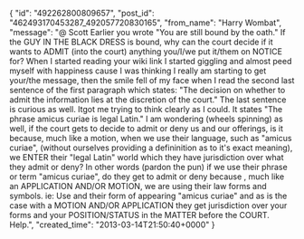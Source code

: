  {
   "id": "492262800809657",
   "post_id": "462493170453287_492057720830165",
   "from_name": "Harry Wombat",
   "message": "@ Scott Earlier you wrote \"You are still bound by the oath.\" If the GUY IN THE BLACK DRESS is bound, why can the court decide if it wants to ADMIT (into the court) anything you/I/we put it/them on NOTICE for? When I started reading your wiki link I started giggling and almost peed myself with happiness cause I was thinking I really am starting to get your/the message, then the smile fell of my face when I read the second last sentence of the first paragraph which states: \"The decision on whether to admit the information lies at the discretion of the court.\" The last sentence is curious as well. Itgot me trying to think clearly as I could. It states \"The phrase amicus curiae is legal Latin.\"  I am wondering (wheels spinning) as well, if the court gets to decide to admit or deny us and our offerings, is it because, much like a motion, when we use their language, such as \"amicus curiae\", (without ourselves providing a defininition as to it's exact meaning), we ENTER their \"legal Latin\" world which they have jurisdiction over what they admit or deny? In other words (pardon the pun) if we use their phrase or term \"amicus curiae\", do they get to admit or deny because , much like an APPLICATION AND/OR  MOTION, we are using their law forms and symbols. ie: Use and their form of appearing \"amicus curiae\" and as is the case with a MOTION AND/OR APPLICATION they get jurisdiction over your forms and your POSITION/STATUS in the MATTER before the COURT. Help.",
   "created_time": "2013-03-14T21:50:40+0000"
 }
